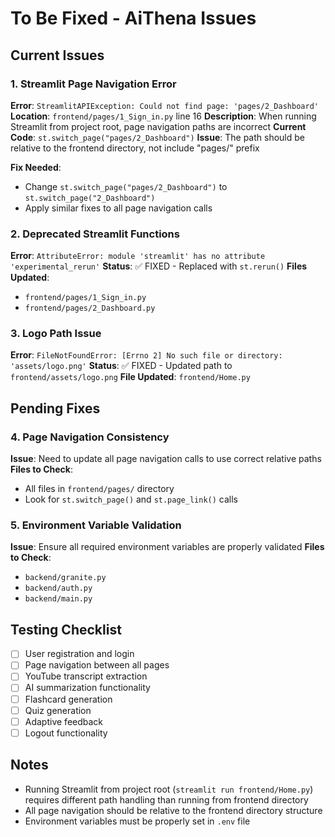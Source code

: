 # To Be Fixed - AiThena Issues

## Current Issues

### 1. Streamlit Page Navigation Error
**Error**: `StreamlitAPIException: Could not find page: 'pages/2_Dashboard'`
**Location**: `frontend/pages/1_Sign_in.py` line 16
**Description**: When running Streamlit from project root, page navigation paths are incorrect
**Current Code**: `st.switch_page("pages/2_Dashboard")`
**Issue**: The path should be relative to the frontend directory, not include "pages/" prefix

**Fix Needed**: 
- Change `st.switch_page("pages/2_Dashboard")` to `st.switch_page("2_Dashboard")`
- Apply similar fixes to all page navigation calls

### 2. Deprecated Streamlit Functions
**Error**: `AttributeError: module 'streamlit' has no attribute 'experimental_rerun'`
**Status**: ✅ FIXED - Replaced with `st.rerun()`
**Files Updated**: 
- `frontend/pages/1_Sign_in.py`
- `frontend/pages/2_Dashboard.py`

### 3. Logo Path Issue
**Error**: `FileNotFoundError: [Errno 2] No such file or directory: 'assets/logo.png'`
**Status**: ✅ FIXED - Updated path to `frontend/assets/logo.png`
**File Updated**: `frontend/Home.py`

## Pending Fixes

### 4. Page Navigation Consistency
**Issue**: Need to update all page navigation calls to use correct relative paths
**Files to Check**:
- All files in `frontend/pages/` directory
- Look for `st.switch_page()` and `st.page_link()` calls

### 5. Environment Variable Validation
**Issue**: Ensure all required environment variables are properly validated
**Files to Check**:
- `backend/granite.py`
- `backend/auth.py`
- `backend/main.py`

## Testing Checklist

- [ ] User registration and login
- [ ] Page navigation between all pages
- [ ] YouTube transcript extraction
- [ ] AI summarization functionality
- [ ] Flashcard generation
- [ ] Quiz generation
- [ ] Adaptive feedback
- [ ] Logout functionality

## Notes

- Running Streamlit from project root (`streamlit run frontend/Home.py`) requires different path handling than running from frontend directory
- All page navigation should be relative to the frontend directory structure
- Environment variables must be properly set in `.env` file
